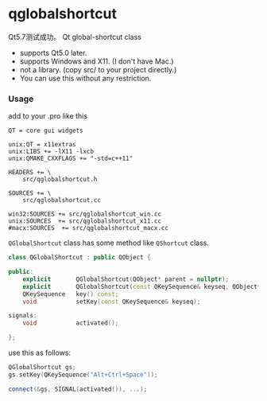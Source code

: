 qglobalshortcut
===============
Qt5.7测试成功。 
Qt global-shortcut class

* supports Qt5.0 later.
* supports Windows and X11. (I don't have Mac.)
* not a library. (copy src/ to your project directly.)
* You can use this without any restriction.

### Usage

add to your .pro like this

```plain
QT = core gui widgets

unix:QT = x11extras
unix:LIBS += -lX11 -lxcb
unix:QMAKE_CXXFLAGS += "-std=c++11"

HEADERS += \
    src/qglobalshortcut.h

SOURCES += \
    src/qglobalshortcut.cc

win32:SOURCES += src/qglobalshortcut_win.cc
unix:SOURCES  += src/qglobalshortcut_x11.cc
#macx:SOURCES  += src/qglobalshortcut_macx.cc
```

`QGlobalShortcut` class has some method like `QShortcut` class.

```cpp
class QGlobalShortcut : public QObject {

public:
    explicit       QGlobalShortcut(QObject* parent = nullptr);
    explicit       QGlobalShortcut(const QKeySequence& keyseq, QObject* parent = nullptr);
    QKeySequence   key() const;
    void           setKey(const QKeySequence& keyseq);

signals:
    void           activated();

};
```

use this as follows:

```cpp
QGlobalShortcut gs;
gs.setKey(QKeySequence("Alt+Ctrl+Space"));

connect(&gs, SIGNAL(activated()), ...);
```
